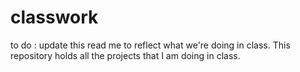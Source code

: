 # classwork
to do : update this read me to reflect what we're doing in class. This repository holds all the projects that I am doing in class. 